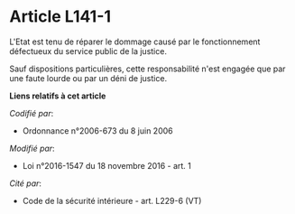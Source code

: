 # Article L141-1

L'Etat est tenu de réparer le dommage causé par le fonctionnement défectueux du service public de la justice.

Sauf dispositions particulières, cette responsabilité n'est engagée que par une faute lourde ou par un déni de justice.

**Liens relatifs à cet article**

_Codifié par_:

  - Ordonnance n°2006-673 du 8 juin 2006

_Modifié par_:

  - Loi n°2016-1547 du 18 novembre 2016 - art. 1

_Cité par_:

  - Code de la sécurité intérieure - art. L229-6 (VT)
